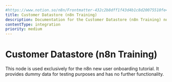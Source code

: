 ```yaml
---
#https://www.notion.so/n8n/Frontmatter-432c2b8dff1f43d4b1c8d20075510fe4
title: Customer Datastore (n8n Training)
description: Documentation for the Customer Datastore (n8n Training) node in n8n, a workflow automation platform. Includes details of operations and configuration, and links to examples and credentials information.
contentType: integration
priority: medium
---
```


# Customer Datastore (n8n Training)

This node is used exclusively for the n8n new user onboarding tutorial. It provides dummy data for testing purposes and has no further functionality.

